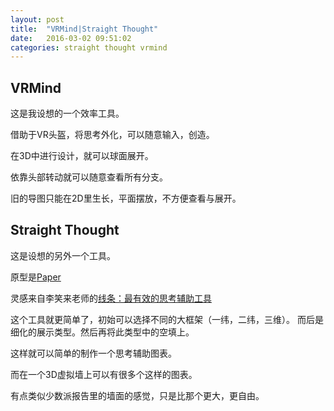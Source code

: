```yaml
---
layout: post
title:  "VRMind|Straight Thought"
date:   2016-03-02 09:51:02
categories: straight thought vrmind
---
```


## VRMind

这是我设想的一个效率工具。

借助于VR头盔，将思考外化，可以随意输入，创造。

在3D中进行设计，就可以球面展开。

依靠头部转动就可以随意查看所有分支。

旧的导图只能在2D里生长，平面摆放，不方便查看与展开。

## Straight Thought

这是设想的另外一个工具。

原型是[Paper](http://www.fiftythree.com/paper)

灵感来自李笑来老师的[线条：最有效的思考辅助工具](https://mp.weixin.qq.com/s?__biz=MjM5MTU0NzY4OA==&mid=2247495151&amp;idx=1&amp;sn=d7adf240865747620bed0a0591c4cb1c)

这个工具就更简单了，初始可以选择不同的大框架（一纬，二纬，三维）。
而后是细化的展示类型。然后再将此类型中的空填上。

这样就可以简单的制作一个思考辅助图表。

而在一个3D虚拟墙上可以有很多个这样的图表。

有点类似少数派报告里的墙面的感觉，只是比那个更大，更自由。
